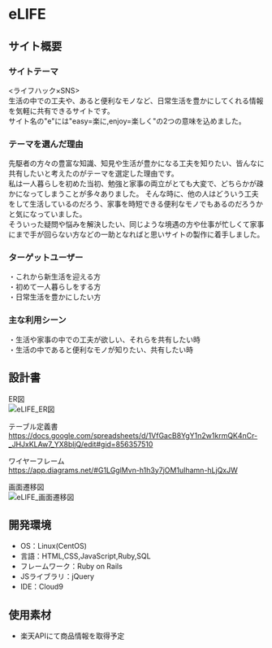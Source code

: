 # eLIFE

## サイト概要

### サイトテーマ
<ライフハック×SNS><br>
生活の中での工夫や、あると便利なモノなど、日常生活を豊かにしてくれる情報を気軽に共有できるサイトです。<br>
サイト名の"e"には"easy=楽に,enjoy=楽しく"の2つの意味を込めました。

### テーマを選んだ理由
先駆者の方々の豊富な知識、知見や生活が豊かになる工夫を知りたい、皆んなに共有したいと考えたのがテーマを選定した理由です。<br>
私は一人暮らしを初めた当初、勉強と家事の両立がとても大変で、どちらかが疎かになってしまうことが多々ありました。
そんな時に、他の人はどういう工夫をして生活しているのだろう、家事を時短できる便利なモノでもあるのだろうかと気になっていました。<br>
そういった疑問や悩みを解決したい、同じような境遇の方や仕事が忙しくて家事にまで手が回らない方などの一助となればと思いサイトの製作に着手しました。

### ターゲットユーザー
・これから新生活を迎える方<br>
・初めて一人暮らしをする方<br>
・日常生活を豊かにしたい方

### 主な利用シーン
・生活や家事の中での工夫が欲しい、それらを共有したい時<br>
・生活の中であると便利なモノが知りたい、共有したい時<br>

## 設計書

ER図<br>
![eLIFE_ER図](https://user-images.githubusercontent.com/122168203/229338264-d4429149-dd2b-435f-af39-c21cf6586af8.png)

テーブル定義書<br>
https://docs.google.com/spreadsheets/d/1VfGacB8YgY1n2w1krmQK4nCr-_JHJxKLAw7_YX8bljQ/edit#gid=856357510

ワイヤーフレーム<br>
https://app.diagrams.net/#G1LGglMvn-h1h3y7jOM1uIhamn-hLjQxJW

画面遷移図<br>
![eLIFE_画面遷移図](https://user-images.githubusercontent.com/122168203/229492277-0e4b0b79-0b65-4575-b3d5-56d44e79f108.png)

## 開発環境
- OS：Linux(CentOS)
- 言語：HTML,CSS,JavaScript,Ruby,SQL
- フレームワーク：Ruby on Rails
- JSライブラリ：jQuery
- IDE：Cloud9

## 使用素材
- 楽天APIにて商品情報を取得予定